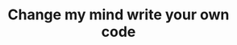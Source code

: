 ---
title: Change my mind write your own code
image: assets/images/memes/Change-my-mind-write-your-own-code.png
alt: Guy sits at table holding a coffe mug with a sign on the table that says change my mind
---